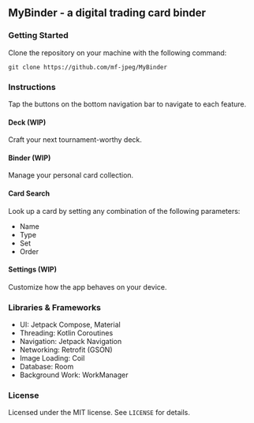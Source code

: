 ## MyBinder - a digital trading card binder

### Getting Started

Clone the repository on your machine with the following command:

```
git clone https://github.com/mf-jpeg/MyBinder
```

### Instructions

Tap the buttons on the bottom navigation bar to navigate to each feature.

#### Deck (WIP)

Craft your next tournament-worthy deck.

#### Binder (WIP)

Manage your personal card collection.

#### Card Search

Look up a card by setting any combination of the following parameters:

* Name
* Type
* Set
* Order

#### Settings (WIP)

Customize how the app behaves on your device.

### Libraries & Frameworks

* UI: Jetpack Compose, Material
* Threading: Kotlin Coroutines
* Navigation: Jetpack Navigation
* Networking: Retrofit (GSON)
* Image Loading: Coil
* Database: Room
* Background Work: WorkManager

### License

Licensed under the MIT license. See ```LICENSE``` for details.